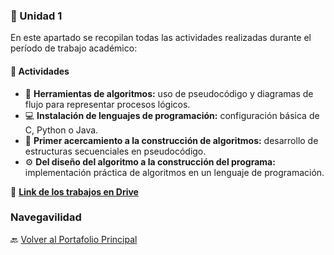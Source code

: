 ### 🧩 Unidad 1

En este apartado se recopilan todas las actividades realizadas durante el período de trabajo académico:

#### 📘 Actividades

- 🧠 **Herramientas de algoritmos:** uso de pseudocódigo y diagramas de flujo para representar procesos lógicos.  
- 💻 **Instalación de lenguajes de programación:** configuración básica de C, Python o Java.  
- 🧮 **Primer acercamiento a la construcción de algoritmos:** desarrollo de estructuras secuenciales en pseudocódigo.  
- ⚙️ **Del diseño del algoritmo a la construcción del programa:** implementación práctica de algoritmos en un lenguaje de programación.  

📂 **[Link de los trabajos en Drive](https://drive.google.com/drive/folders/1r9wZRN7D7BfF9Ng0_IaujF5ySU81kIzj?usp=drive_link)**

### Navegavilidad 
🔙 [Volver al Portafolio Principal](PortafolioUnidad1.md)  
